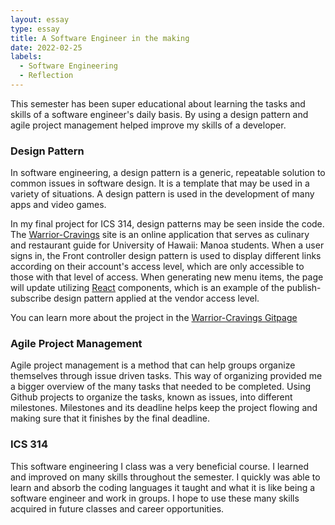 ```yaml
---
layout: essay
type: essay
title: A Software Engineer in the making
date: 2022-02-25
labels:
  - Software Engineering
  - Reflection
---
```

This semester has been super educational about learning the tasks and skills of a software engineer's daily basis. By using a design pattern and agile project management helped improve my skills of a developer.

### Design Pattern
In software engineering, a design pattern is a generic, repeatable solution to common issues in software design. It is a template that may be used in a variety of situations. A design pattern is used in the development of many apps and video games.

In my final project for ICS 314, design patterns may be seen inside the code. The <a href="https://louie808.github.io/projects/warrior-cravings">Warrior-Cravings</a> site is an online application that serves as culinary and restaurant guide for University of Hawaii: Manoa students. When a user signs in, the Front controller design pattern is used to display different links according on their account's access level, which are only accessible to those with that level of access. When generating new menu items, the page will update utilizing <a href="https://reactjs.org/">React</a> components, which is an example of the publish-subscribe design pattern applied at the vendor access level.


You can learn more about the project in the <a href="https://github.com/warrior-cravings"><i class="large github icon"></i>Warrior-Cravings Gitpage</a>

### Agile Project Management
Agile project management is a method that can help groups organize themselves through issue driven tasks. This way of organizing provided me a bigger overview of the many tasks that needed to be completed. Using <i class="large github icon"></i>Github projects to organize the tasks, known as issues, into different milestones. Milestones and its deadline helps keep the project flowing and making sure that it finishes by the final deadline.

### ICS 314
This software engineering I class was a very beneficial course. I learned and improved on many skills throughout the semester. I quickly was able to learn and absorb the coding languages it taught and what it is like being a software engineer and work in groups. I hope to use these many skills acquired in future classes and career opportunities.

<br><br>
